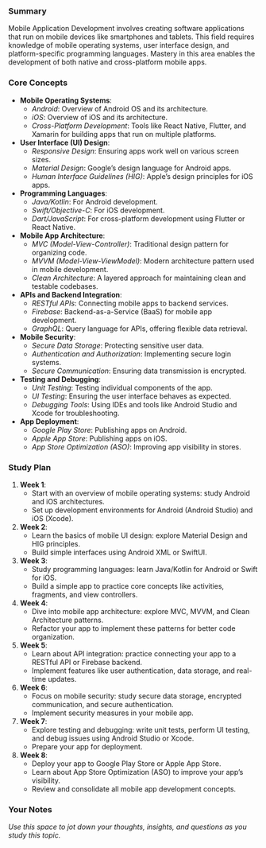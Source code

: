 ### Summary

Mobile Application Development involves creating software applications that run on mobile devices like smartphones and tablets. This field requires knowledge of mobile operating systems, user interface design, and platform-specific programming languages. Mastery in this area enables the development of both native and cross-platform mobile apps.

### Core Concepts

- **Mobile Operating Systems**:
    - _Android_: Overview of Android OS and its architecture.
    - _iOS_: Overview of iOS and its architecture.
    - _Cross-Platform Development_: Tools like React Native, Flutter, and Xamarin for building apps that run on multiple platforms.
- **User Interface (UI) Design**:
    - _Responsive Design_: Ensuring apps work well on various screen sizes.
    - _Material Design_: Google’s design language for Android apps.
    - _Human Interface Guidelines (HIG)_: Apple’s design principles for iOS apps.
- **Programming Languages**:
    - _Java/Kotlin_: For Android development.
    - _Swift/Objective-C_: For iOS development.
    - _Dart/JavaScript_: For cross-platform development using Flutter or React Native.
- **Mobile App Architecture**:
    - _MVC (Model-View-Controller)_: Traditional design pattern for organizing code.
    - _MVVM (Model-View-ViewModel)_: Modern architecture pattern used in mobile development.
    - _Clean Architecture_: A layered approach for maintaining clean and testable codebases.
- **APIs and Backend Integration**:
    - _RESTful APIs_: Connecting mobile apps to backend services.
    - _Firebase_: Backend-as-a-Service (BaaS) for mobile app development.
    - _GraphQL_: Query language for APIs, offering flexible data retrieval.
- **Mobile Security**:
    - _Secure Data Storage_: Protecting sensitive user data.
    - _Authentication and Authorization_: Implementing secure login systems.
    - _Secure Communication_: Ensuring data transmission is encrypted.
- **Testing and Debugging**:
    - _Unit Testing_: Testing individual components of the app.
    - _UI Testing_: Ensuring the user interface behaves as expected.
    - _Debugging Tools_: Using IDEs and tools like Android Studio and Xcode for troubleshooting.
- **App Deployment**:
    - _Google Play Store_: Publishing apps on Android.
    - _Apple App Store_: Publishing apps on iOS.
    - _App Store Optimization (ASO)_: Improving app visibility in stores.

### Study Plan

1. **Week 1**:
    - Start with an overview of mobile operating systems: study Android and iOS architectures.
    - Set up development environments for Android (Android Studio) and iOS (Xcode).
2. **Week 2**:
    - Learn the basics of mobile UI design: explore Material Design and HIG principles.
    - Build simple interfaces using Android XML or SwiftUI.
3. **Week 3**:
    - Study programming languages: learn Java/Kotlin for Android or Swift for iOS.
    - Build a simple app to practice core concepts like activities, fragments, and view controllers.
4. **Week 4**:
    - Dive into mobile app architecture: explore MVC, MVVM, and Clean Architecture patterns.
    - Refactor your app to implement these patterns for better code organization.
5. **Week 5**:
    - Learn about API integration: practice connecting your app to a RESTful API or Firebase backend.
    - Implement features like user authentication, data storage, and real-time updates.
6. **Week 6**:
    - Focus on mobile security: study secure data storage, encrypted communication, and secure authentication.
    - Implement security measures in your mobile app.
7. **Week 7**:
    - Explore testing and debugging: write unit tests, perform UI testing, and debug issues using Android Studio or Xcode.
    - Prepare your app for deployment.
8. **Week 8**:
    - Deploy your app to Google Play Store or Apple App Store.
    - Learn about App Store Optimization (ASO) to improve your app’s visibility.
    - Review and consolidate all mobile app development concepts.


### Your Notes

_Use this space to jot down your thoughts, insights, and questions as you study this topic._